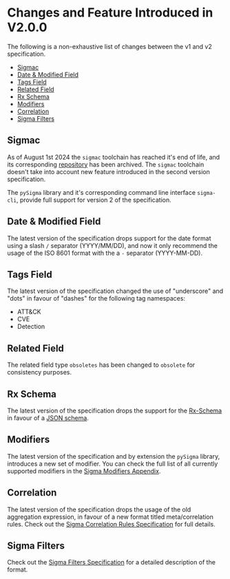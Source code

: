 # Changes and Feature Introduced in V2.0.0

The following is a non-exhaustive list of changes between the v1 and v2 specification.

<!-- mdformat-toc start --slug=github --maxlevel=6 --minlevel=2 -->

- [Sigmac](#sigmac)
- [Date & Modified Field](#date--modified-field)
- [Tags Field](#tags-field)
- [Related Field](#related-field)
- [Rx Schema](#rx-schema)
- [Modifiers](#modifiers)
- [Correlation](#correlation)
- [Sigma Filters](#sigma-filters)

<!-- mdformat-toc end -->

## Sigmac<a name="sigmac"></a>

As of August 1st 2024 the `sigmac` toolchain has reached it's end of life, and its corresponding [repository](https://github.com/SigmaHQ/legacy-sigmatools) has been archived. The `sigmac` toolchain doesn't take into account new feature introduced in the second version specification.

The `pySigma` library and it's corresponding command line interface `sigma-cli`, provide full support for version 2 of the specification.

## Date & Modified Field<a name="date--modified-field"></a>

The latest version of the specification drops support for the date format using a slash `/` separator (YYYY/MM/DD), and now it only recommend the usage of the ISO 8601 format with the a `-` separator (YYYY-MM-DD).

## Tags Field<a name="tags-field"></a>

The latest version of the specification changed the use of "underscore" and "dots" in favour of "dashes" for the following tag namespaces:

- ATT&CK
- CVE
- Detection

## Related Field<a name="related-field"></a>

The related field type `obsoletes` has been changed to `obsolete` for consistency purposes.

## Rx Schema<a name="rx-schema"></a>

The latest version of the specification drops the support for the [Rx-Schema](https://github.com/SigmaHQ/sigma-specification/blob/69ce07a4068a9668098eef148ab874862625bbeb/archives/wiki.md#rx-yaml) in favour of a [JSON schema](https://github.com/SigmaHQ/sigma-specification/tree/main/json-schema).

## Modifiers<a name="modifiers"></a>

The latest version of the specification and by extension the `pySigma` library, introduces a new set of modifier. You can check the full list of all currently supported modifiers in the [Sigma Modifiers Appendix](../appendix/sigma-modifiers-appendix.md).

## Correlation<a name="correlation"></a>

The latest version of the specification drops the usage of the old aggregation expression, in favour of a new format titled meta/correlation rules. Check out the [Sigma Correlation Rules Specification](/specification/sigma-correlation-rules-specification.md) for full details.

## Sigma Filters<a name="sigma-filters"></a>

Check out the [Sigma Filters Specification](/specification/sigma-filters-specification.md) for a detailed description of the format.

